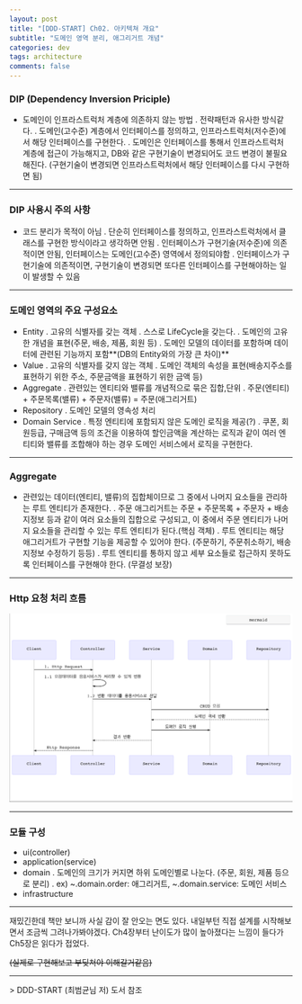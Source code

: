 ```yaml
---
layout: post
title: "[DDD-START] Ch02. 아키텍쳐 개요"
subtitle: "도메인 영역 분리, 애그리거트 개념"
categories: dev
tags: architecture
comments: false
---
```




### DIP (Dependency Inversion Priciple)

- 도메인이 인프라스트럭처 계층에 의존하지 않는 방법
  . 전략패턴과 유사한 방식같다.
  . 도메인(고수준) 계층에서 인터페이스를 정의하고, 인프라스트럭처(저수준)에서 해당 인터페이스를 구현한다.
  . 도메인은 인터페이스를 통해서 인프라스트럭처 계층에 접근이 가능해지고, DB와 같은 구현기술이 변경되어도 코드 변경이 불필요해진다.
  (구현기술이 변경되면 인프라스트럭처에서 해당 인터페이스를 다시 구현하면 됨)

------

### DIP 사용시 주의 사항

- 코드 분리가 목적이 아님
  . 단순히 인터페이스를 정의하고, 인프라스트럭처에서 클래스를 구현한 방식이라고 생각하면 안됨
  . 인터페이스가 구현기술(저수준)에 의존적이면 안됨, 인터페이스는 도메인(고수준) 영역에서 정의되야함
  . 인터페이스가 구현기술에 의존적이면, 구현기술이 변경되면 또다른 인터페이스를 구현해야하는 일이 발생할 수 있음

------

### 도메인 영역의 주요 구성요소

- Entity
  . 고유의 식별자를 갖는 객체
  . 스스로 LifeCycle을 갖는다.
  . 도메인의 고유한 개념을 표현(주문, 배송, 제품, 회원 등)
  . 도메인 모델의 데이터를 포함하며 데이터에 관련된 기능까지 포함**(DB의 Entity와의 가장 큰 차이)**
- Value
  . 고유의 식별자를 갖지 않는 객체
  . 도메인 객체의 속성을 표현(배송지주소를 표현하기 위한 주소, 주문금액을 표현하기 위한 금액 등)
- Aggregate
  . 관련있는 엔티티와 밸류를 개념적으로 묶은 집합,단위
  . 주문(엔티티) + 주문목록(밸류) + 주문자(밸류) = 주문(애그리거트)
- Repository
  . 도메인 모델의 영속성 처리
- Domain Service
  . 특정 엔티티에 포함되지 않은 도메인 로직을 제공(?)
  . 쿠폰, 회원등급, 구매금액 등의 조건을 이용하여 할인금액을 계산하는 로직과 같이
  여러 엔티티와 밸류를 조합해야 하는 경우 도메인 서비스에서 로직을 구현한다.

------

### Aggregate

- 관련있는 데이터(엔티티, 밸류)의 집합체이므로 그 중에서 나머지 요소들을 관리하는 루트 엔티티가 존재한다.
  . 주문 애그리거트는 주문 + 주문목록 + 주문자 + 배송지정보 등과 같이 여러 요소들의 집합으로 구성되고,
  이 중에서 주문 엔티티가 나머지 요소들을 관리할 수 있는 루트 엔티티가 된다.(핵심 객체)
  . 루트 엔티티는 해당 애그리거트가 구현할 기능을 제공할 수 있어야 한다. (주문하기, 주문취소하기, 배송지정보 수정하기 등등)
  . 루트 엔티티를 통하지 않고 세부 요소들로 접근하지 못하도록 인터페이스를 구현해야 한다. (무결성 보장)

------

### Http 요청 처리 흐름

![Alt text](/assets/img/dev/ddd-start/ddd-start-ch02.png)

------

### 모듈 구성

- ui(controller)
- application(service)
- domain
  . 도메인의 크기가 커지면 하위 도메인별로 나눈다. (주문, 회원, 제품 등으로 분리)
  . ex) ~.domain.order: 애그리거트, ~.domain.service: 도메인 서비스
- infrastructure

------

재밌긴한데 책만 보니까 사실 감이 잘 안오는 면도 있다.
내일부턴 직접 설계를 시작해보면서 조금씩 그려나가봐야겠다.
Ch4장부터 난이도가 많이 높아졌다는 느낌이 들다가 Ch5장은 읽다가 접었다.

~~(실제로 구현해보고 부딪쳐야 이해갈거같음)~~

<hr>
> DDD-START (최범균님 저) 도서 참조
